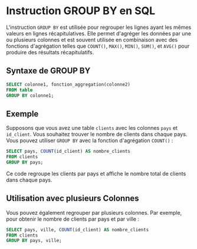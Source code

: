 # Instruction GROUP BY en SQL

L'instruction `GROUP BY` est utilisée pour regrouper les lignes ayant les mêmes valeurs en lignes récapitulatives. Elle permet d'agréger les données par une ou plusieurs colonnes et est souvent utilisée en combinaison avec des fonctions d'agrégation telles que `COUNT()`, `MAX()`, `MIN()`, `SUM()`, et `AVG()` pour produire des résultats récapitulatifs.

## Syntaxe de GROUP BY

```sql
SELECT colonne1, fonction_aggregation(colonne2)
FROM table
GROUP BY colonne1;
```

## Exemple

Supposons que vous avez une table `clients` avec les colonnes `pays` et `id_client`. Vous souhaitez trouver le nombre de clients dans chaque pays. Vous pouvez utiliser `GROUP BY` avec la fonction d'agrégation `COUNT()` :

```sql
SELECT pays, COUNT(id_client) AS nombre_clients
FROM clients
GROUP BY pays;
```

Ce code regroupe les clients par pays et affiche le nombre total de clients dans chaque pays.

## Utilisation avec plusieurs Colonnes

Vous pouvez également regrouper par plusieurs colonnes. Par exemple, pour obtenir le nombre de clients par pays et par ville :

```sql
SELECT pays, ville, COUNT(id_client) AS nombre_clients
FROM clients
GROUP BY pays, ville;
```